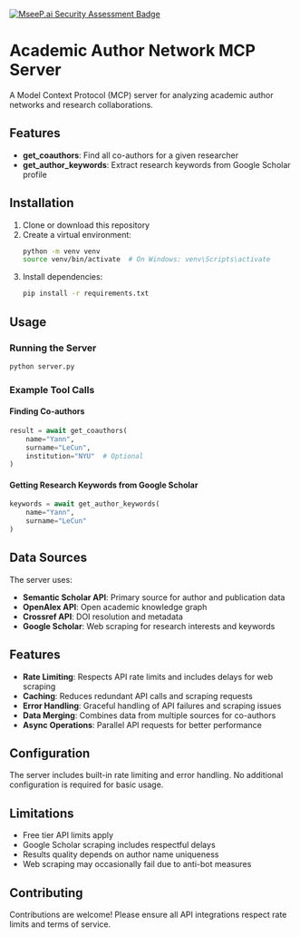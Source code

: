 [![MseeP.ai Security Assessment Badge](https://mseep.net/pr/alperenkocyigit-authorprofilemcp-badge.png)](https://mseep.ai/app/alperenkocyigit-authorprofilemcp)

# Academic Author Network MCP Server

A Model Context Protocol (MCP) server for analyzing academic author networks and research collaborations.

## Features

- **get_coauthors**: Find all co-authors for a given researcher
- **get_author_keywords**: Extract research keywords from Google Scholar profile

## Installation

1. Clone or download this repository
2. Create a virtual environment:
   ```bash
   python -m venv venv
   source venv/bin/activate  # On Windows: venv\Scripts\activate
   ```
3. Install dependencies:
   ```bash
   pip install -r requirements.txt
   ```

## Usage

### Running the Server

```bash
python server.py
```

### Example Tool Calls

#### Finding Co-authors
```python
result = await get_coauthors(
    name="Yann", 
    surname="LeCun",
    institution="NYU"  # Optional
)
```

#### Getting Research Keywords from Google Scholar
```python
keywords = await get_author_keywords(
    name="Yann",
    surname="LeCun"
)
```

## Data Sources

The server uses:

- **Semantic Scholar API**: Primary source for author and publication data
- **OpenAlex API**: Open academic knowledge graph  
- **Crossref API**: DOI resolution and metadata
- **Google Scholar**: Web scraping for research interests and keywords

## Features

- **Rate Limiting**: Respects API rate limits and includes delays for web scraping
- **Caching**: Reduces redundant API calls and scraping requests
- **Error Handling**: Graceful handling of API failures and scraping issues
- **Data Merging**: Combines data from multiple sources for co-authors
- **Async Operations**: Parallel API requests for better performance

## Configuration

The server includes built-in rate limiting and error handling. No additional configuration is required for basic usage.

## Limitations

- Free tier API limits apply
- Google Scholar scraping includes respectful delays
- Results quality depends on author name uniqueness
- Web scraping may occasionally fail due to anti-bot measures

## Contributing

Contributions are welcome! Please ensure all API integrations respect rate limits and terms of service.
